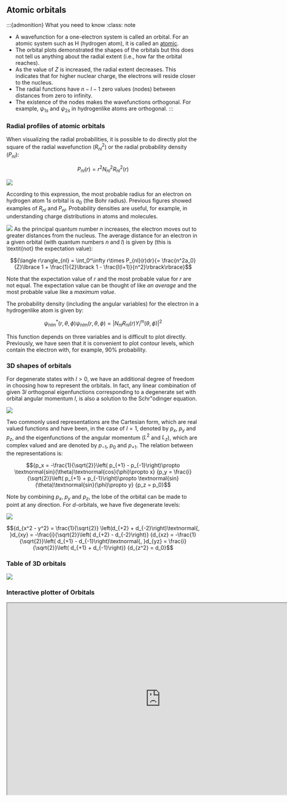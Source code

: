 ## Atomic orbitals


:::{admonition} What you need to know
:class: note

- A wavefunction for a one-electron system is called an orbital. For an atomic system such as H (hydrogen atom), it is called an [atomic](http://en.wikipedia.org/wiki/Atomic_orbital).
- The orbital plots demonstrated the shapes of the orbitals but this does not tell us anything about the radial extent (i.e., how far the orbital reaches).
-  As the value of $Z$ is increased, the radial extent decreases. This indicates that for higher nuclear charge, the electrons will reside closer to the nucleus.
- The radial functions have $n - l - 1$ zero values (nodes) between distances from zero to infinity.
- The existence of the nodes makes the wavefunctions orthogonal. For example, $\psi_{1s}$ and $\psi_{2s}$ in hydrogenlike atoms are orthogonal.
:::


### Radial profiles of atomic orbitals

When visualizing the radial probabilities, it is possible to do directly plot the square of the radial wavefunction ($R_{nl}^2$) or the radial probability density ($P_{nl}$):

$${P_{nl}(r) = r^2N_{nl}^2R_{nl}^2(r)}$$

![](images/AO_0.png)

According to this expression, the most probable radius for an electron on hydrogen atom $1s$ orbital is $a_0$ (the Bohr radius). Previous figures showed examples of $R_{nl}$ and $P_{nl}$. Probability densities are useful, for example, in understanding charge distributions in atoms and molecules.

![](images/AO2.jpg)
As the principal quantum number $n$ increases, the electron moves out to greater distances from the nucleus. The average distance for an electron in a given orbital (with quantum numbers $n$ and $l$) is given by (this is \textit{not} the expectation value):

$${\langle r\rangle_{nl} = \int_0^\infty r\times P_{nl}(r)dr}{= \frac{n^2a_0}{Z}\lbrace 1 + \frac{1}{2}\lbrack  1 - \frac{l(l+1)}{n^2}\rbrack\rbrace}$$

Note that the expectation value of $r$ and the most probable value for $r$ are not equal. The expectation value can be thought of like *an average* and the most probable value like a *maximum value*.


The probability density (including the angular variables) for the electron in a hydrogenlike atom is given by:

$${\psi^*_{nlm}(r,\theta,\phi)\psi_{nlm}(r,\theta,\phi) = |N_{nl}R_{nl}(r)Y_l^m(\theta,\phi)|^2}$$

This function depends on three variables and is difficult to plot directly. Previously, we have seen that it is convenient to plot contour levels, which contain the electron with, for example, 90\% probability.



### 3D shapes of orbitals


For degenerate states with $l > 0$, we have an additional degree of freedom in choosing how to represent the orbitals. In fact, any linear combination of given $3l$ orthogonal eigenfunctions corresponding to a degenerate set with orbital angular momentum $l$, is also a solution to the Schr\"odinger equation.

![](images/AO.png)

Two commonly used representations are the Cartesian form, which are real valued functions and have been, in the case of $l = 1$, denoted by $p_x$, $p_y$ and $p_z$, and the eigenfunctions of the angular momentum ($L^2$ and $L_z$), which are complex valued and are denoted by $p_{-1}$, $p_0$ and $p_{+1}$. The relation between the representations is:



$${p_x = -\frac{1}{\sqrt{2}}\left( p_{+1} - p_{-1}\right)\propto \textnormal{sin}(\theta)\textnormal{cos}(\phi)\propto x}
{p_y = \frac{i}{\sqrt{2}}\left( p_{+1} + p_{-1}\right)\propto \textnormal{sin}(\theta)\textnormal{sin}(\phi)\propto y}
{p_z = p_0}$$

Note by combining $p_x$, $p_y$ and $p_z$, the lobe of the orbital can be made to point at any direction. For $d$-orbitals, we have five degenerate levels:

![](images/Orbital_p1-px_animation.gif)



$${d_{x^2 - y^2} = \frac{1}{\sqrt{2}} \left(d_{+2} + d_{-2}\right)\textnormal{, }d_{xy} = -\frac{i}{\sqrt{2}}\left( d_{+2} - d_{-2}\right)}
{d_{xz} = -\frac{1}{\sqrt{2}}\left( d_{+1} - d_{-1}\right)\textnormal{, }d_{yz} = \frac{i}{\sqrt{2}}\left( d_{+1} + d_{-1}\right)}
{d_{z^2} = d_0}$$

### Table of 3D orbitals

![](images/AO3.png)

### Interactive plotter of Orbitals

<iframe src="https://al2me6.github.io/evanescence/"
        width="800"
        height="500"
        allowfullscreen>
</iframe>
